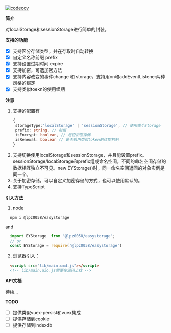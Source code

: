 [![codecov](https://codecov.io/gh/LPZ0058/easystorage/branch/main/graph/badge.svg?token=KJNGP4OFPO)](https://codecov.io/gh/LPZ0058/easystorage)

**简介**

对localStorage和sessionStorage进行简单的封装。

**支持的功能**


- [x] 支持区分存储类型，并在存取时自动转换
- [x] 自定义名称前缀 prefix
- [x] 支持设置过期时间 expire
- [x] 支持加密，可选加密方法
- [x] 支持内容改变的事件change 和 storage，支持用on和addEventListener两种风格的梆定
- [x] 支持类似toekn的使用续期

**注意**

1. 支持的配置有
   ```ts
   {
    storageType:'localStorage' | 'sessionStorage', // 使用哪个Storage
    prefix: string, // 前缀
    isEncrypt: boolean, // 是否加密存储
    isRenewal: boolean // 是否启用类似token的续期机制
   }
   ```
2. 支持切换使用localStorage和sessionStorage，并且能设置prefix。sessionStorage/localStorage和prefix组成命名空间，不同的命名空间存储的数据相互独立不可见。new EYStorage()时，同一命名空间返回的对象实例是同一个。
3. 关于加密存储，可以自定义加密存储的方式，也可以使用默认的。
4. 支持TypeScript

**引入方法**

1. node
```shell
  npm i @lpz0058/easystorage
```
and
```ts
  import EYStorage  from "@lpz0058/easystorage";
  // or
  const EYStorage = require('@lpz0058/easystorage')
```

2. 浏览器引入：
```html
  <script src="lib/main.umd.js"></script>
  <!-- lib/main.aio.js需要在源码上找 -->
```



**API文档**

待续...

**TODO**

- [ ] 提供类似vuex-persist和vuex集成
- [ ] 提供存储到cookie
- [ ] 提供存储到indexdb
